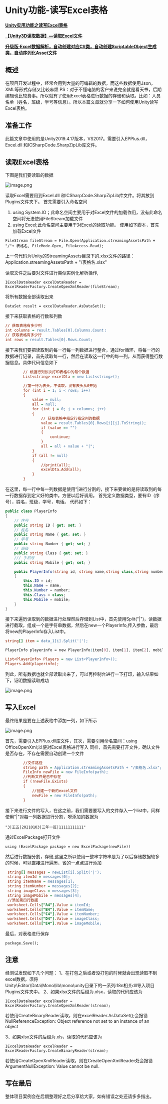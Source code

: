 # Unity功能-读写Excel表格

**[Unity实用功能之读写Excel表格](<https://juejin.cn/post/6991464138782277645>)**

**[【Unity3D读取数据】—读取Excel文件](<https://juejin.cn/post/7094532297810001927>)**

**[升级版·Excel数据解析，自动创建对应C#类，自动创建ScriptableObject生成类，自动序列化Asset文件](<https://blog.51cto.com/u_15701717/5856731>)**

## 概述

在项目开发过程中，经常会用到大量的可编辑的数据，而这些数据使用Json，XML等形式存储又比较麻烦 PS：对于不懂电脑的客户来说完全就是看天书，后期编辑也比较费事。所以就有了使用Excel表格进行数据的存储和读取。比如：人员名单（姓名，班级，学号等信息）。所以本篇文章就分享一下如何使用Unity读写Excel表格。

## 准备工作

此篇文章中使用的是Unity2019.4.17版本，VS2017。需要引入EPPlus.dll，Excel.dll 和ICSharpCode.SharpZipLib库文件。

## 读取Excel表格

下图是我们要读取的数据

![image.png](https://p9-juejin.byteimg.com/tos-cn-i-k3u1fbpfcp/fec56acfcfb740d5ae6936e27b4a9478~tplv-k3u1fbpfcp-zoom-in-crop-mark:3024:0:0:0.image)

读取Excel需要用到Excel.dll 和ICSharpCode.SharpZipLib库文件。将其放到Plugins文件夹下。 首先需要引入命名空间

1.  using System.IO；此命名空间主要用于对Excel文件的加载作用，没有此命名空间将无法使用FileStream加载文件
2.  using Excel;此命名空间主要用于对Excel的读取功能。 使用如下脚本，首先加载Excel文件

`FileStream fileStream = File.Open(Application.streamingAssetsPath + "/"+ 表格名, FileMode.Open, FileAccess.Read);`

上一句代码为Unity的StreamingAssets目录下的.xlsx文件的路径：Application.streamingAssetsPath + "/表格名.xlsx"

读取文件之后要对文件进行类似实例化解析操作,

`IExcelDataReader excelDataReader = ExcelReaderFactory.CreateOpenXmlReader(fileStream);`

将所有数据全部读取出来

`DataSet result = excelDataReader.AsDataSet();`

接下来获取表格的行数和列数

```ini
// 获取表格有多少列
int columns = result.Tables[0].Columns.Count；
// 获取表格有多少行 
int rows = result.Tables[0].Rows.Count;
```

接下来我们要把读取到的每一行每一列数据进行整合，通过for循环，将每一行的数据进行记录，首先读取每一行，然后在读取这一行中的每一列，从而获得整行数据信息。具体代码信息如下

```ini
        // 根据行列依次打印表格中的每个数据 
        List<string> excelDta = new List<string>();

        //第一行为表头，不读取。没有表头从0开始
        for (int i = 1; i < rows; i++)
        {
            value = null;
            all = null;
            for (int j = 0; j < columns; j++)
            {
                // 获取表格中指定行指定列的数据 
                value = result.Tables[0].Rows[i][j].ToString();
                if (value == "")
                {
                    continue; 
                }
                all = all + value + "|";
            }
            if (all != null)
            {
                //print(all);
                excelDta.Add(all);
            }
        }
```

在这里，每一行中每一列数据是使用“|进行分割的，接下来要做的是将读取到的每一行数据存到定义好的类中。方便以后好调用。 首先定义数据类型，要有ID（序号），姓名，班级，学号，电话。 代码如下：

```csharp
public class PlayerInfo
{
    // 序号
    public string ID { get; set; }
    // 姓名
    public string Name { get; set; }
    // 学号
    public string Number { get; set; }
    // 班级
    public string Class { get; set; }
    /// 手机号
    public string Mobile { get; set; }

    public PlayerInfo(string id, string name,string class,string number,string mobile)
    {
        this.ID = id;
        this.Name = name;
        this.Number = number;
        this.Class = class;
        this.Mobile = mobile;
    }
}
```

接下来遍历读取到的数据进行处理然后存储到List中，首先使用Split("|")，读数据进行截取，组成一个是字符串数据，然后在new一个PlayerInfo,传入参数，最后将new的PlayerInfo存入List中。

```ini
string[] item = data_1[i].Split('|');
```

```css
PlayerInfo playerinfo = new PlayerInfo(item[0], item[1], item[2], mobile_Enc);
```

```ini
List<PlayerInfo> Players = new List<PlayerInfo>();
Players.Add(playerinfo);
```

到此，所有数据也就全部读取出来了，可以再控制台进行一下打印，输入结果如下，证明数据读取成功

![image.png](https://p9-juejin.byteimg.com/tos-cn-i-k3u1fbpfcp/3ff762cc46244cf78860934028f3208d~tplv-k3u1fbpfcp-zoom-in-crop-mark:3024:0:0:0.image)

## 写入Excel

最终结果是要在上述表格中添加一列，如下所示

![image.png](https://p6-juejin.byteimg.com/tos-cn-i-k3u1fbpfcp/8282762d864241d9bb4991e236c7d617~tplv-k3u1fbpfcp-zoom-in-crop-mark:3024:0:0:0.image)

首先，需要引入EPPlus.dll库文件，其次，需要引用命名空间：using OfficeOpenXml;以便对Excel表格进行写入 同样，首先需要打开文件，确认文件是否存在，不存在需要自动创建一个文件

```ini
        //文件路径
        string path = Application.streamingAssetsPath + "/表格名.xlsx";
        FileInfo newFile = new FileInfo(path);
        //判断文件是否中存在
        if (!newFile.Exists)
        {
            //创建一个新的excel文件
            newFile = new FileInfo(path);
        }
```

接下来进行文件的写入，在这之前，我们需要要写入的文件存入一个list中，同样使用"|"对每一列数据进行分割，呀添加的数据为

`"3|王五|20210103|三年一班|11111111111"`

通过ExcelPackage打开文件

`using (ExcelPackage package = new ExcelPackage(newFile))`

然后进行数据分割，存储,这里之所以使用一整串字符串是为了以后存储数据较多的时候，可以直接进行遍历，省的一点点进行添加

```ini
 string[] messages = newList[i].Split('|');  
 string itemId = messages[0];
 string itemName = messages[1];
 string itemNumber = messages[2];
 string imageClass = messages[3];
 string imageMobile = messages[4];
 //添加第四行数据
 worksheet.Cells["A4"].Value = itemId;
 worksheet.Cells["B4"].Value = itemName;
 worksheet.Cells["C4"].Value = itemNumber;
 worksheet.Cells["D4"].Value = imageClass;
 worksheet.Cells["E4"].Value = imageMobile;
```

最后，对表格进行保存

`package.Save();`

## 注意

经测试发现如下几个问题： 1、在打包之后或者没打包的时候就会出现读取不到excel数据，须将  
Unity\\Editor\\Data\\Mono\\lib\\mono\\unity目录下的一系列i18n相关dll导入项目Plugins文件夹中。 2、如果xlsx文件的后缀为.xlsx，读取的代码应该为

`IExcelDataReader excelReader = ExcelReaderFactory.CreateOpenXmlReader(stream);`

若使用CreateBinaryReader读取，则在excelReader.AsDataSet();会报错NullReferenceException: Object reference not set to an instance of an object

3、如果xlsx文件的后缀为.xls，读取的代码应该为

`IExcelDataReader excelReader = ExcelReaderFactory.CreateBinaryReader(stream);`

若使用CreateOpenXmlReader读取，则在CreateOpenXmlReader处会报错ArgumentNullException: Value cannot be null.

## 写在最后

整体项目案例会在后期整理好之后分享给大家，如有错误之处还请多多指出。